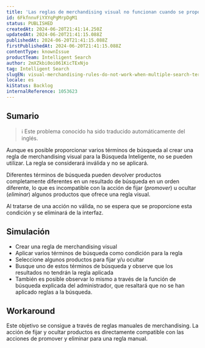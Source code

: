```yaml
---
title: 'Las reglas de merchandising visual no funcionan cuando se proporcionan varios términos de búsqueda'
id: 6FkfnnvFiYXYqPgMrpDgM1
status: PUBLISHED
createdAt: 2024-06-20T21:41:14.250Z
updatedAt: 2024-06-20T21:41:15.088Z
publishedAt: 2024-06-20T21:41:15.088Z
firstPublishedAt: 2024-06-20T21:41:15.088Z
contentType: knownIssue
productTeam: Intelligent Search
author: 2mXZkbi0oi061KicTExNjo
tag: Intelligent Search
slugEN: visual-merchandising-rules-do-not-work-when-multiple-search-terms-are-provided
locale: es
kiStatus: Backlog
internalReference: 1053623
---
```


## Sumario

>ℹ️ Este problema conocido ha sido traducido automáticamente del inglés.


Aunque es posible proporcionar varios términos de búsqueda al crear una regla de merchandising visual para la Búsqueda Inteligente, no se pueden utilizar. La regla se considerará inválida y no se aplicará.

Diferentes términos de búsqueda pueden devolver productos completamente diferentes en un resultado de búsqueda en un orden diferente, lo que es incompatible con la acción de fijar (_promover_) u ocultar (_eliminar_) algunos productos que ofrece una regla visual.

Al tratarse de una acción no válida, no se espera que se proporcione esta condición y se eliminará de la interfaz.


##

## Simulación



- Crear una regla de merchandising visual
- Aplicar varios términos de búsqueda como condición para la regla
- Seleccione algunos productos para fijar y/u ocultar
- Busque uno de estos términos de búsqueda y observe que los resultados no tendrán la regla aplicada
- También es posible observar lo mismo a través de la función de búsqueda explicada del administrador, que resaltará que no se han aplicado reglas a la búsqueda.



## Workaround


Este objetivo se consigue a través de reglas manuales de merchandising. La acción de fijar y ocultar productos es directamente compatible con las acciones de promover y eliminar para una regla manual.




